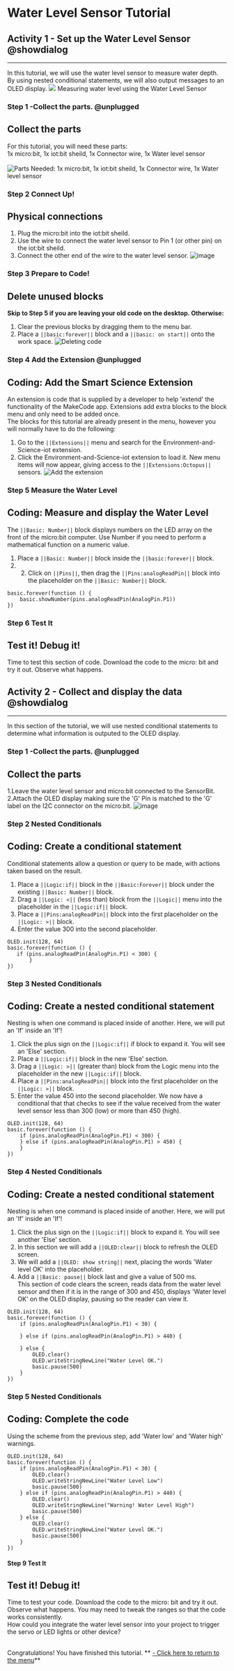 # Water Level Sensor Tutorial

<!---------------------------------------------------------------
----Water Level Sensor TUTORIAL Activity 1 -  Incomplete --------
----------------------------------------------------------------->

## Activity 1 - Set up the Water Level Sensor @showdialog
---------------------------------------------
In this tutorial, we will use the water level sensor to measure water depth. By using nested conditional statements, we will also output messages to an OLED display.
![](https://github.com/EarthEdSTEM/earthed-iot-programs-tutorials/blob/master/Images/T_Water_Level_Sensor/Water_Level_Banner.gif)
Measuring water level using the Water Level Sensor

### Step 1 -Collect the parts. @unplugged
Collect the parts
-----------------
For this tutorial, you will need these parts:<br>
1x micro:bit, 1x iot:bit sheild, 1x Connector wire, 1x Water level sensor<br><br>
![Parts Needed: 1x micro:bit, 1x iot:bit sheild, 1x Connector wire, 1x Water level sensor](https://raw.githubusercontent.com/EarthEdSTEM/earthed-iot-programs-tutorials/master/Images/T_Water_Level_Sensor/IoT_Water_Level_Parts_List.png)
<br>

### Step 2 Connect Up!
Physical connections
--------------------
1. Plug the micro:bit into the iot:bit sheild.
2. Use the wire to connect the water level sensor to Pin 1 (or other pin) on the iot:bit sheild. 
3. Connect the other end of the wire to the water level sensor.
![image](https://raw.githubusercontent.com/EarthEdSTEM/earthed-iot-programs-tutorials/master/Images/T_Water_Level_Sensor/IoT_Water_Level_Sensor.png)

### Step 3 Prepare to Code!
Delete unused blocks
--------------------
**Skip to Step 5 if you are leaving your old code on the desktop. Otherwise:**
1. Clear the previous blocks by dragging them to the menu bar.
2. Place a ``||basic:forever||`` block and a ``||basic: on start||`` onto the work space.
![Deleting code](https://raw.githubusercontent.com/EarthEdSTEM/earthed-iot-programs-tutorials/master/Images/General/Delete_blocks.png)

### Step 4 Add the Extension @unplugged
Coding: Add the Smart Science Extension
----------------------------------------
An extension is code that is supplied by a developer to help 'extend' the functionality of the MakeCode app. Extensions add extra blocks to the block menu and only need to be added once. 
<br>The blocks for this tutorial are already present in the menu, however you will normally have to do the following:
1. Go to the ``||Extensions||`` menu and search for the Environment-and-Science-iot extension. 
2. Click the Environment-and-Science-iot extension to load it. New menu items will now appear, giving access to the ``||Extensions:Octopus||`` sensors.
![Add the extension](https://raw.githubusercontent.com/EarthEdSTEM/earthed-iot-programs-tutorials/master/Images/General/Add_Extension.gif)

### Step 5 Measure the Water Level
Coding: Measure and display the Water Level
----------------------------------------
The ``||Basic: Number||`` block displays numbers on the LED array on the front of the micro:bit computer. Use Number if you need to perform a mathematical function on a numeric value. 
1. Place a ``||Basic: Number||`` block inside the ``||basic:forever||`` block. 
2. 2. Click on ``||Pins||``, then drag the ``||Pins:analogReadPin||`` block into the placeholder on the ``||Basic: Number||`` block.<br>

```blocks
basic.forever(function () {
    basic.showNumber(pins.analogReadPin(AnalogPin.P1))
})
```
### Step 6 Test It
Test it! Debug it!
------------------
Time to test this section of code. Download the code to the micro: bit and try it out. Observe what happens.<br>




<!---------------------------------------------------------------
----Water Level Sensor TUTORIAL Activity 2 -  Incomplete --------
----------------------------------------------------------------->

## Activity 2 - Collect and display the data @showdialog
---------------------------------------------
In this section of the tutorial, we will use nested conditional statements to determine what information is outputed to the OLED display.

### Step 1 -Collect the parts. @unplugged
Collect the parts
-----------------
1.Leave the water level sensor and micro:bit connected to the SensorBit.
2.Attach the OLED display making sure the 'G' Pin is matched to the 'G' label on the I2C connector on the micro:bit.
![image](https://raw.githubusercontent.com/EarthEdSTEM/earthed-iot-programs-tutorials/master/Images/T_OLED/OLED_Connections.png)

### Step 2 Nested Conditionals
Coding: Create a conditional statement
-------------------------------------
Conditional statements allow a question or query to be made, with actions taken based on the result.
1. Place a ``||Logic:if||`` block in the ``||Basic:Forever||`` block under the existing ``||Basic: Number||`` block.
2. Drag a ``||Logic: <||`` (less than) block from the ``||Logic||`` menu into the placeholder in the ``||Logic:if||`` block.
3. Place a ``||Pins:analogReadPin||`` block into the first placeholder on the ``||Logic: >||`` block.
4. Enter the value 300 into the second placeholder.

 ```blocks
OLED.init(128, 64)
basic.forever(function () {
    if (pins.analogReadPin(AnalogPin.P1) < 300) {
        }
})
```

### Step 3 Nested Conditionals
Coding: Create a nested conditional statement
-------------------------------------
Nesting is when one command is placed inside of another. Here, we will put an 'If' inside an 'If'!
1. Click the plus sign on the ``||Logic:if||`` if block to expand it. You will see an 'Else' section. 
2. Place a ``||Logic:if||`` block in the new 'Else' section.
3. Drag a ``||Logic: >||`` (greater than) block from the Logic menu into the placeholder in the new ``||Logic:if||`` block.
4. Place a ``||Pins:analogReadPin||`` block into the first placeholder on the ``||Logic: >||`` block.
5. Enter the value 450 into the second placeholder.
We now have a conditional that that checks to see if the value received from the water level sensor less than 300 (low) or more than 450 (high).

```blocks
OLED.init(128, 64)
basic.forever(function () {
    if (pins.analogReadPin(AnalogPin.P1) < 300) {
    } else if (pins.analogReadPin(AnalogPin.P1) > 450) {
    }
})

```
### Step 4 Nested Conditionals
Coding: Create a nested conditional statement
-------------------------------------
Nesting is when one command is placed inside of another. Here, we will put an 'If' inside an 'If'!
1. Click the plus sign on the ``||Logic:if||`` block to expand it. You will see another 'Else' section.
2. In this section we will add a ``||OLED:clear||`` block to refresh the OLED screen.
3. We will add a ``||OLED: show string||`` next, placing the words 'Water level OK' into the placeholder.
4. Add a ``||Basic: pause||`` block last and give a value of 500 ms.<br>
This section of code clears the screen, reads data from the water level sensor and then if it is in the range of 300 and 450, displays 'Water level OK' on the OLED display, pausing so the reader can view it.

```blocks
OLED.init(128, 64)
basic.forever(function () {
    if (pins.analogReadPin(AnalogPin.P1) < 30) {

    } else if (pins.analogReadPin(AnalogPin.P1) > 440) {

    } else {
        OLED.clear()
        OLED.writeStringNewLine("Water Level OK.")
        basic.pause(500)
    }
})
```
### Step 5 Nested Conditionals
Coding: Complete the code
-------------------------------------
Using the scheme from the previous step, add 'Water low' and 'Water high' warnings.

```blocks
OLED.init(128, 64)
basic.forever(function () {
    if (pins.analogReadPin(AnalogPin.P1) < 30) {
        OLED.clear()
        OLED.writeStringNewLine("Water Level Low")
        basic.pause(500)
    } else if (pins.analogReadPin(AnalogPin.P1) > 440) {
        OLED.clear()
        OLED.writeStringNewLine("Warning! Water Level High")
        basic.pause(500)
    } else {
        OLED.clear()
        OLED.writeStringNewLine("Water Level OK.")
        basic.pause(500)
    }
})

```

#### Step 9 Test It
Test it! Debug it!
------------------
Time to test your code. Download the code to the micro: bit and try it out. Observe what happens. You may need to tweak the ranges so that the code works consistently.<br>
How could you integrate the water level sensor into your project to trigger the servo or LED lights or other device?<br><br>

Congratulations! You have finished this tutorial.
** [- Click here to return to the menu](https://sites.google.com/earthed.vic.edu.au/tutorial-iot/home)**<br>

<script src="https://makecode.com/gh-pages-embed.js" > </script><script>makeCodeRender("{{ site.makecode.home_url }}", "{{ site.github.owner_name }}/{ { site.github.repository_name } } ");</script>
